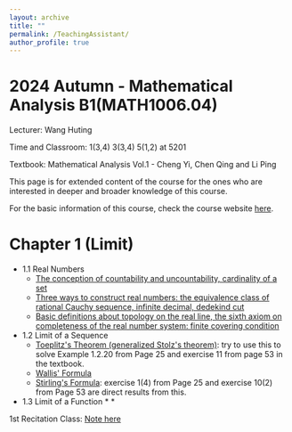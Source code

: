 ```yaml
---
layout: archive
title: ""
permalink: /TeachingAssistant/
author_profile: true
---
```



2024 Autumn - Mathematical Analysis B1(MATH1006.04)
======

Lecturer: Wang Huting 

Time and Classroom: 1(3,4) 3(3,4) 5(1,2) at 5201

Textbook: Mathematical Analysis Vol.1 - Cheng Yi, Chen Qing and Li Ping 

This page is for extended content of the course for the ones who are interested in deeper and broader knowledge of this course.

For the basic information of this course, check the course website [here](https://passiflora-sago.github.io/24FallMAB1.html).

Chapter 1 (Limit)
======
* 1.1  Real Numbers
  * [The conception of countability and uncountability, cardinality of a set](http://LyuChangle2006.github.io/files/1.pdf)
  * [Three ways to construct real numbers: the equivalence class of rational Cauchy sequence, infinite decimal, dedekind cut](http://LyuChangle2006.github.io/files/2.pdf)
  * [Basic definitions about topology on the real line, the sixth axiom on completeness of the real number system: finite covering condition](http://LyuChangle2006.github.io/files/3.pdf)
* 1.2  Limit of a Sequence
  * [Toeplitz's Theorem (generalized Stolz's theorem)](https://zhuanlan.zhihu.com/p/29912566?utm_id=0): try to use this to solve Example 1.2.20 from Page 25 and exercise 11 from page 53 in the textbook.
  * [Wallis' Formula](https://baike.baidu.com/item/%E6%B2%83%E5%88%A9%E6%96%AF%E5%85%AC%E5%BC%8F/22784701?fr=ge_ala)
  * [Stirling's Formula](https://zhuanlan.zhihu.com/p/331906704): exercise 1(4) from Page 25 and exercise 10(2) from Page 53 are direct results from this.
* 1.3  Limit of a Function
  *
  *

1st Recitation Class: [Note here](http://LyuChangle2006.github.io/files/第1次习题课.pdf)
